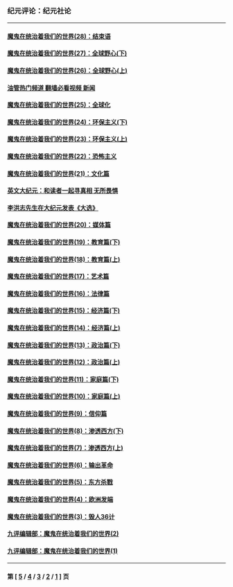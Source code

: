### 纪元评论：纪元社论
---
#### [魔鬼在统治着我们的世界(28)：结束语](../../pages/nsc422/n10936246.md?05270330) 
#### [魔鬼在统治着我们的世界(27)：全球野心(下)](../../pages/nsc422/n10928319.md?05270330) 
#### [魔鬼在统治着我们的世界(26)：全球野心(上)](../../pages/nsc422/n10900318.md?05270330) 
#### [油管热门频道 翻墙必看视频 新闻](ok?05270330)
#### [魔鬼在统治着我们的世界(25)：全球化](../../pages/nsc422/n10788205.md?05270330) 
#### [魔鬼在统治着我们的世界(24)：环保主义(下)](../../pages/nsc422/n10695307.md?05270330) 
#### [魔鬼在统治着我们的世界(23)：环保主义(上)](../../pages/nsc422/n10688613.md?05270330) 
#### [魔鬼在统治着我们的世界(22)：恐怖主义](../../pages/nsc422/n10614727.md?05270330) 
#### [魔鬼在统治着我们的世界(21)：文化篇](../../pages/nsc422/n10597706.md?05270330) 
#### [英文大纪元：和读者一起寻真相 无所畏惧](../../pages/nsc422/n12542027.md?05270330) 
#### [李洪志先生在大纪元发表《大选》](../../pages/nsc422/n12534746.md?05270330) 
#### [魔鬼在统治着我们的世界(20)：媒体篇](../../pages/nsc422/n10586579.md?05270330) 
#### [魔鬼在统治着我们的世界(19)：教育篇(下)](../../pages/nsc422/n10564808.md?05270330) 
#### [魔鬼在统治着我们的世界(18)：教育篇(上)](../../pages/nsc422/n10526970.md?05270330) 
#### [魔鬼在统治着我们的世界(17)：艺术篇](../../pages/nsc422/n10499093.md?05270330) 
#### [魔鬼在统治着我们的世界(16)：法律篇](../../pages/nsc422/n10485969.md?05270330) 
#### [魔鬼在统治着我们的世界(15)：经济篇(下)](../../pages/nsc422/n10469975.md?05270330) 
#### [魔鬼在统治着我们的世界(14)：经济篇(上)](../../pages/nsc422/n10457370.md?05270330) 
#### [魔鬼在统治着我们的世界(13)：政治篇(下)](../../pages/nsc422/n10448270.md?05270330) 
#### [魔鬼在统治着我们的世界(12)：政治篇(上)](../../pages/nsc422/n10444576.md?05270330) 
#### [魔鬼在统治着我们的世界(11)：家庭篇(下)](../../pages/nsc422/n10440961.md?05270330) 
#### [魔鬼在统治着我们的世界(10)：家庭篇(上)](../../pages/nsc422/n10435448.md?05270330) 
#### [魔鬼在统治着我们的世界(9)：信仰篇](../../pages/nsc422/n10432159.md?05270330) 
#### [魔鬼在统治着我们的世界(8)：渗透西方(下)](../../pages/nsc422/n10429603.md?05270330) 
#### [魔鬼在统治着我们的世界(7)：渗透西方(上)](../../pages/nsc422/n10426013.md?05270330) 
#### [魔鬼在统治着我们的世界(6)：输出革命](../../pages/nsc422/n10421536.md?05270330) 
#### [魔鬼在统治着我们的世界(5)：东方杀戮](../../pages/nsc422/n10417707.md?05270330) 
#### [魔鬼在统治着我们的世界(4)：欧洲发端](../../pages/nsc422/n10414890.md?05270330) 
#### [魔鬼在统治着我们的世界(3)：毁人36计](../../pages/nsc422/n10411583.md?05270330) 
#### [九评编辑部：魔鬼在统治着我们的世界(2)](../../pages/nsc422/n10410036.md?05270330) 
#### [九评编辑部：魔鬼在统治着我们的世界(1)](../../pages/nsc422/n10406825.md?05270330) 

---
#### 第 [ [5](./5.md?05270330) / [4](./4.md?05270330) / [3](./3.md?05270330) / [2](./2.md?05270330) / [1](./1.md?05270330) ] 页
